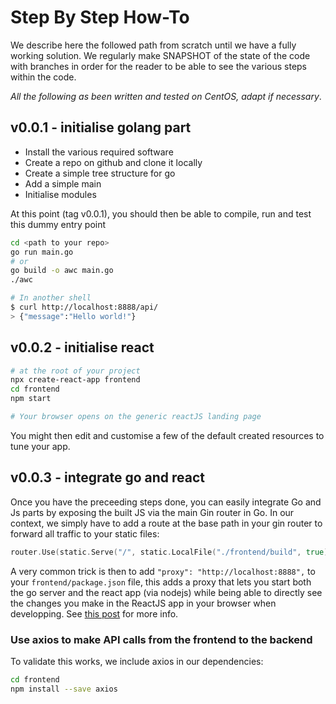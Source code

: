 # Step By Step How-To

We describe here the followed path from scratch until we have a fully working solution.
We regularly make SNAPSHOT of the state of the code with branches in order for the reader to be able to see the various steps within the code.

_All the following as been written and tested on CentOS, adapt if necessary_.

## v0.0.1 - initialise golang part

- Install the various required software
- Create a repo on github and clone it locally
- Create a simple tree structure for go
- Add a simple main
- Initialise modules

At this point (tag v0.0.1), you should then be able to compile, run and test this dummy entry point

```sh
cd <path to your repo>
go run main.go
# or
go build -o awc main.go
./awc

# In another shell
$ curl http://localhost:8888/api/
> {"message":"Hello world!"}
```

## v0.0.2 - initialise react

```sh
# at the root of your project
npx create-react-app frontend
cd frontend
npm start

# Your browser opens on the generic reactJS landing page
```

You might then edit and customise a few of the default created resources to tune your app.

## v0.0.3 - integrate go and react

Once you have the preceeding steps done, you can easily integrate Go and Js parts by exposing the built JS via the main Gin router in Go. In our context, we simply have to add a route at the base path in your gin router to forward all traffic to your static files:

```go
router.Use(static.Serve("/", static.LocalFile("./frontend/build", true)))
```

A very common trick is then to add `"proxy": "http://localhost:8888",` to your `frontend/package.json` file, this adds a proxy that lets you start both the go server and the react app (via nodejs) while being able to directly see the changes you make in the ReactJS app in your browser when developping. See [this post](https://create-react-app.dev/docs/proxying-api-requests-in-development/) for more info.

### Use axios to make API calls from the frontend to the backend

To validate this works, we include axios in our dependencies:

```sh
cd frontend
npm install --save axios
```
